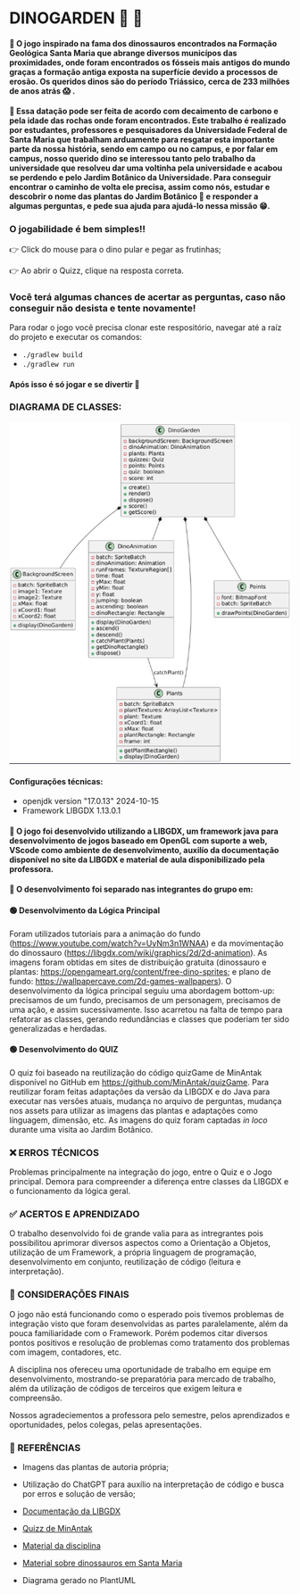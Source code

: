 
# DINOGARDEN :sauropod: 	:t-rex:

####   :pushpin: O jogo inspirado na fama dos dinossauros encontrados na Formação Geológica Santa Maria que abrange diversos municípos das proximidades, onde foram encontrados os fósseis mais antigos do mundo graças a formação antiga exposta na superfície devido a processos de erosão. Os queridos dinos são do período Triássico, cerca de 233 milhões de anos atrás :scream: .

####   :pushpin: Essa datação pode ser feita de acordo com decaimento de carbono e pela idade das rochas onde foram encontrados. Este trabalho é realizado por estudantes, professores e pesquisadores da Universidade Federal de Santa Maria que trabalham arduamente para resgatar esta importante parte da nossa história, sendo em campo ou no campus, e por falar em campus, nosso querido dino se interessou tanto pelo trabalho da universidade que resolveu dar uma voltinha pela universidade e acabou se perdendo e pelo Jardim Botânico da Universidade. Para conseguir encontrar o caminho de volta ele precisa, assim como nós, estudar e descobrir o nome das plantas do Jardim Botânico :seedling: e responder a algumas perguntas, e pede sua ajuda para ajudá-lo nessa missão :grin:.




### O jogabilidade é bem simples!!

:point_right: Click do mouse para o dino pular e pegar as frutinhas;
  
:point_right: Ao abrir o Quizz, clique na resposta correta.



### Você terá algumas chances de acertar as perguntas, caso não conseguir não desista e tente novamente!



Para rodar o jogo você precisa clonar este respositório, navegar até a raíz do projeto e executar os comandos: 
- ```./gradlew build ```
- ```./gradlew run ```


#### Após isso é só jogar e se divertir 💚


### DIAGRAMA DE CLASSES:
![DIAGRAMA](DIAGRAMA/diagrama.png)


#### Configurações técnicas:
- openjdk version "17.0.13" 2024-10-15
- Framework LIBGDX 1.13.0.1


#### :small_blue_diamond: O jogo foi desenvolvido utilizando a LIBGDX, um framework java para desenvolvimento de jogos baseado em OpenGL com suporte a web, VScode como ambiente de desenvolvimento, auxilío da documentação disponível no site da LIBGDX e material de aula disponibilizado pela professora.

#### :small_blue_diamond: O desenvolvimento foi separado nas integrantes do grupo em:

#### :green_circle: Desenvolvimento da Lógica Principal
  Foram utilizados tutoriais para a animação do fundo (https://www.youtube.com/watch?v=UyNm3n1WNAA) e da movimentação do dinossauro (https://libgdx.com/wiki/graphics/2d/2d-animation).
  As imagens foram obtidas em sites de distribuição gratuita (dinossauro e plantas: https://opengameart.org/content/free-dino-sprites; e plano de fundo: https://wallpapercave.com/2d-games-wallpapers).
  O desenvolvimento da lógica principal seguiu uma abordagem bottom-up: precisamos de um fundo, precisamos de um personagem, precisamos de uma ação, e assim sucessivamente. 
  Isso acarretou na falta de tempo para refatorar as classes, gerando redundâncias e classes que poderiam ter sido generalizadas e herdadas.

#### :green_circle: Desenvolvimento do QUIZ

   O quiz foi baseado na reutilização do código quizGame de MinAntak disponível no GitHub em https://github.com/MinAntak/quizGame.
Para reutilizar foram feitas adaptações da versão da LIBGDX e do Java para executar nas versões atuais, mudança no arquivo de perguntas, mudança nos assets para utilizar as imagens das plantas e adaptações como línguagem, dimensão, etc.
  As imagens do quiz foram captadas *in loco* durante uma visita ao Jardim Botânico.



### :x: ERROS TÉCNICOS

Problemas principalmente na integração do jogo, entre o Quiz e o Jogo principal. Demora para compreender a diferença entre classes da LIBGDX e o funcionamento da lógica geral.


###  :white_check_mark: ACERTOS E APRENDIZADO

O trabalho desenvolvido foi de grande valia para as intregrantes pois possibilitou aprimorar diversos aspectos como a Orientação a Objetos, utilização de um Framework, a própria linguagem de programação, desenvolvimento em conjunto, reutilização de código (leitura e interpretação).


### :small_blue_diamond: CONSIDERAÇÕES FINAIS

O jogo não está funcionando como o esperado pois tivemos problemas de integração visto que foram desenvolvidas as partes paralelamente, além da pouca familiaridade com o Framework. Porém podemos citar diversos pontos positivos e resolução de problemas como tratamento dos problemas com imagem, contadores, etc. 

A disciplina nos ofereceu uma oportunidade de trabalho em equipe em desenvolvimento, mostrando-se preparatória para mercado de trabalho, além da utilização de códigos de terceiros que exigem leitura e compreensão.

Nossos agradeciementos a professora pelo semestre, pelos aprendizados e oportunidades, pelos colegas, pelas apresentações.



### :small_blue_diamond: REFERÊNCIAS

- Imagens das plantas de autoria própria;

- Utilização do ChatGPT para auxílio na interpretação de código e busca por erros e solução de versão;

- [Documentação da LIBGDX](https://libgdx.com/dev/)

- [Quizz de MinAntak](https://github.com/MinAntak/quizGame)

- [Material da disciplina](https://github.com/AndreaInfUFSM/elc117-2024b)

- [Material sobre dinossauros em Santa Maria](https://diariosm.com.br/noticias/geral/regiao_de_santa_maria_entra_para_o_guinness_como_o_berco_dos_dinossauros_mais_antigos_do_mundo.455469)

- Diagrama gerado no PlantUML





